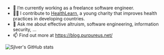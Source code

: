 - 🔭 I’m currently working as a freelance software engineer.
- 👍🏼 I contribute to [HealthLearn](https://healthlearn.org/), a young charity that improves health practices in developing countries.
- 💬 Ask me about effective altruism, software engineering, information security, ...
- 📫 Find out more at https://blog.purpureus.net/

![Sjlver's GitHub stats](https://github-readme-stats.vercel.app/api?username=Sjlver)
